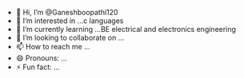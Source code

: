 - 👋 Hi, I’m @Ganeshboopathi120
- 👀 I’m interested in ...c languages
- 🌱 I’m currently learning ...BE electrical and electronics engineering 
- 💞️ I’m looking to collaborate on ...
- 📫 How to reach me ...
- 😄 Pronouns: ...
- ⚡ Fun fact: ...

<!---
Ganeshboopathi120/Ganeshboopathi120 is a ✨ special ✨ repository because its `README.md` (this file) appears on your GitHub profile.
You can click the Preview link to take a look at your changes.
--->
